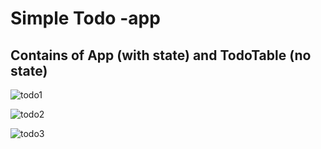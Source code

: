 # Simple Todo -app

## Contains of App (with state) and TodoTable (no state)

![todo1](https://github.com/AnssiIlari/Learning-Web-Development/assets/127083657/c2f15748-75b4-45e7-a918-1ae68aa8b5b0)

![todo2](https://github.com/AnssiIlari/Learning-Web-Development/assets/127083657/37e6647c-06da-4c16-99f9-a99ecb15a582)

![todo3](https://github.com/AnssiIlari/Learning-Web-Development/assets/127083657/acc7f7ab-4d75-4ae5-a56f-e88bf2303094)
